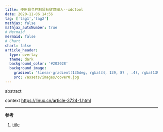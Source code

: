 ```yaml
---
title: 使用命令控制鼠标键盘输入--xdotool
date: 2020-11-06 14:56
tag: ['tag1','tag2']
mathjax: false
mathjax_autoNumber: true
# Mermaid
mermaid: false
# Chart
chart: false
article_header:
  type: overlay
  theme: dark
  background_color: '#203028'
  background_image:
    gradient: 'linear-gradient(135deg, rgba(34, 139, 87 , .4), rgba(139, 34, 139, .4))'
    src: /assets/images/cover0.jpg
---
```


abstract

<!--more-->

context https://linux.cn/article-3724-1.html


---

**参考**
1. [title](url)
